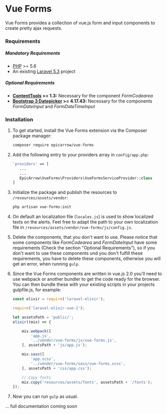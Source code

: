 # Vue Forms

Vue Forms provides a collection of vue.js form and input components to create pretty ajax requests.

### Requirements
##### Mandatory Requirements
- [PHP](https://php.net) >= 5.6
- An existing [Laravel 5.3](https://laravel.com/docs/master/installation) project

##### Optional Requirements
- **[ContentTools](http://getcontenttools.com/) >= 1.3:** Necessary for the component _FormCodearea_
- **[Bootstrap 3 Datepicker](https://eonasdan.github.io/bootstrap-datetimepicker/) >= 4.17.43:** Necessary for the components _FormDateInput_ and _FormDateTimeInput_

### Installation

1. To get started, install the Vue Forms extension via the Composer package manager: 

    ```bash
    composer require epicarrow/vue-forms
    ```
    
2. Add the following entry to your providers array in `config/app.php`:
    
    ```php
    'providers' => [
       ...
       ...
       EpicArrow\VueForms\Providers\VueFormsServiceProvider::class
    ]
    ```

3. Initialize the package and publish the resources to `/resources/assets/vendor`:

    ```bash
    php artisan vue-forms:init
    ```
    
4. On default an localization file (`locales.js`) is used to show localized texts on the alerts. Feel free to 
adapt the path to your own localization file in `/resources/assets/vendor/vue-forms/js/config.js`. 

5. Delete the components, that you don't want to use. Please notice that some components like _FormCodearea_ and _FormDateInput_ have some requirements (Check the section "Optional Requirements"), 
so if you don't want to use these components und you don't fulfill these requirements, you have to delete these components, otherwise you will get an error, when running `gulp`.

6. Since the Vue Forms components are written in vue.js 2.0 you'll need to use webpack or another bundler to get the code ready for the browser. You can then bundle these with your existing scripts in your projects gulpfile.js, for example:

    ```javascript
    const elixir = require('laravel-elixir');
    
    require('laravel-elixir-vue-2');
    
    let assetsPath = 'public/';
    elixir((mix) => {
    
        mix.webpack([
            'app.js',
            '../vendor/vue-forms/js/vue-forms.js',
        ], assetsPath + 'js/app.js');
    
        mix.sass([
            'app.scss',
            '../vendor/vue-forms/sass/vue-forms.scss',
        ], assetsPath + 'css/app.css');
    
        // Copy fonts
        mix.copy('resources/assets/fonts', assetsPath + '/fonts');
    });
    ```
 
7. Now you can run `gulp` as usual.
    
    
... full documentation coming soon